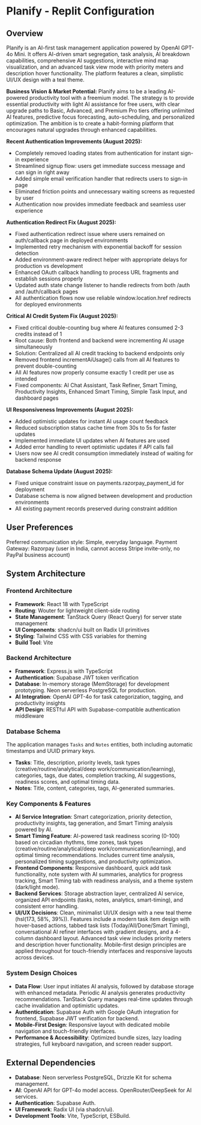 # Planify - Replit Configuration

## Overview

Planify is an AI-first task management application powered by OpenAI GPT-4o Mini. It offers AI-driven smart segregation, task analysis, AI breakdown capabilities, comprehensive AI suggestions, interactive mind map visualization, and an advanced task view mode with priority meters and description hover functionality. The platform features a clean, simplistic UI/UX design with a teal theme.

**Business Vision & Market Potential:**
Planify aims to be a leading AI-powered productivity tool with a freemium model. The strategy is to provide essential productivity with light AI assistance for free users, with clear upgrade paths to Basic, Advanced, and Premium Pro tiers offering unlimited AI features, predictive focus forecasting, auto-scheduling, and personalized optimization. The ambition is to create a habit-forming platform that encourages natural upgrades through enhanced capabilities.

**Recent Authentication Improvements (August 2025):**
- Completely removed loading states from authentication for instant sign-in experience
- Streamlined signup flow: users get immediate success message and can sign in right away
- Added simple email verification handler that redirects users to sign-in page
- Eliminated friction points and unnecessary waiting screens as requested by user
- Authentication now provides immediate feedback and seamless user experience

**Authentication Redirect Fix (August 2025):**
- Fixed authentication redirect issue where users remained on auth/callback page in deployed environments
- Implemented retry mechanism with exponential backoff for session detection
- Added environment-aware redirect helper with appropriate delays for production vs development
- Enhanced OAuth callback handling to process URL fragments and establish sessions properly
- Updated auth state change listener to handle redirects from both /auth and /auth/callback pages
- All authentication flows now use reliable window.location.href redirects for deployed environments

**Critical AI Credit System Fix (August 2025):**
- Fixed critical double-counting bug where AI features consumed 2-3 credits instead of 1
- Root cause: Both frontend and backend were incrementing AI usage simultaneously
- Solution: Centralized all AI credit tracking to backend endpoints only
- Removed frontend incrementAiUsage() calls from all AI features to prevent double-counting
- All AI features now properly consume exactly 1 credit per use as intended
- Fixed components: AI Chat Assistant, Task Refiner, Smart Timing, Productivity Insights, Enhanced Smart Timing, Simple Task Input, and dashboard pages

**UI Responsiveness Improvements (August 2025):**
- Added optimistic updates for instant AI usage count feedback
- Reduced subscription status cache time from 30s to 5s for faster updates
- Implemented immediate UI updates when AI features are used
- Added error handling to revert optimistic updates if API calls fail
- Users now see AI credit consumption immediately instead of waiting for backend response

**Database Schema Update (August 2025):**
- Fixed unique constraint issue on payments.razorpay_payment_id for deployment
- Database schema is now aligned between development and production environments
- All existing payment records preserved during constraint addition

## User Preferences

Preferred communication style: Simple, everyday language.
Payment Gateway: Razorpay (user in India, cannot access Stripe invite-only, no PayPal business account)

## System Architecture

### Frontend Architecture
- **Framework**: React 18 with TypeScript
- **Routing**: Wouter for lightweight client-side routing
- **State Management**: TanStack Query (React Query) for server state management
- **UI Components**: shadcn/ui built on Radix UI primitives
- **Styling**: Tailwind CSS with CSS variables for theming
- **Build Tool**: Vite

### Backend Architecture
- **Framework**: Express.js with TypeScript
- **Authentication**: Supabase JWT token verification
- **Database**: In-memory storage (MemStorage) for development prototyping. Neon serverless PostgreSQL for production.
- **AI Integration**: OpenAI GPT-4o for task categorization, tagging, and productivity insights
- **API Design**: RESTful API with Supabase-compatible authentication middleware

### Database Schema
The application manages `Tasks` and `Notes` entities, both including automatic timestamps and UUID primary keys.
- **Tasks**: Title, description, priority levels, task types (creative/routine/analytical/deep work/communication/learning), categories, tags, due dates, completion tracking, AI suggestions, readiness scores, and optimal timing data.
- **Notes**: Title, content, categories, tags, AI-generated summaries.

### Key Components & Features
- **AI Service Integration**: Smart categorization, priority detection, productivity insights, tag generation, and Smart Timing analysis powered by AI.
- **Smart Timing Feature**: AI-powered task readiness scoring (0-100) based on circadian rhythms, time zones, task types (creative/routine/analytical/deep work/communication/learning), and optimal timing recommendations. Includes current time analysis, personalized timing suggestions, and productivity optimization.
- **Frontend Components**: Responsive dashboard, quick add task functionality, note system with AI summaries, analytics for progress tracking, Smart Timing tab with readiness analysis, and a theme system (dark/light mode).
- **Backend Services**: Storage abstraction layer, centralized AI service, organized API endpoints (tasks, notes, analytics, smart-timing), and consistent error handling.
- **UI/UX Decisions**: Clean, minimalist UI/UX design with a new teal theme (hsl(173, 58%, 39%)). Features include a modern task item design with hover-based actions, tabbed task lists (Today/All/Done/Smart Timing), conversational AI refiner interfaces with gradient designs, and a 4-column dashboard layout. Advanced task view includes priority meters and description hover functionality. Mobile-first design principles are applied throughout for touch-friendly interfaces and responsive layouts across devices.

### System Design Choices
- **Data Flow**: User input initiates AI analysis, followed by database storage with enhanced metadata. Periodic AI analysis generates productivity recommendations. TanStack Query manages real-time updates through cache invalidation and optimistic updates.
- **Authentication**: Supabase Auth with Google OAuth integration for frontend, Supabase JWT verification for backend.
- **Mobile-First Design**: Responsive layout with dedicated mobile navigation and touch-friendly interfaces.
- **Performance & Accessibility**: Optimized bundle sizes, lazy loading strategies, full keyboard navigation, and screen reader support.

## External Dependencies

- **Database**: Neon serverless PostgreSQL, Drizzle Kit for schema management.
- **AI**: OpenAI API for GPT-4o model access. OpenRouter/DeepSeek for AI services.
- **Authentication**: Supabase Auth.
- **UI Framework**: Radix UI (via shadcn/ui).
- **Development Tools**: Vite, TypeScript, ESBuild.
```
